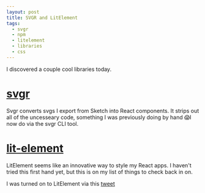 ```yaml
---
layout: post
title: SVGR and LitElement
tags:
  - svgr
  - npm
  - litelement
  - libraries
  - css
---
```


I discovered a couple cool libraries today.

# [svgr](https://github.com/smooth-code/svgr)

Svgr converts svgs I export from Sketch into React components. It strips out all of the uncesseary code, something I was previously doing by hand 😱I now do via the svgr CLI tool.

# [lit-element](https://github.com/Polymer/lit-element)

LitElement seems like an innovative way to style my React apps. I haven't tried this first hand yet, but this is on my list of things to check back in on.

I was turned on to LitElement via this [tweet](https://twitter.com/justinfagnani/status/1093229305662889985)
